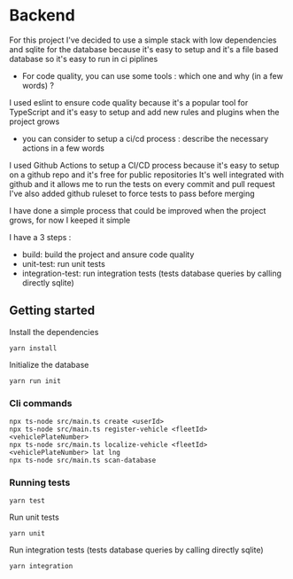 # Backend

For this project I've decided to use a simple stack with low dependencies and sqlite for the database because it's easy to setup and it's a file based database so it's easy to run in ci piplines

- For code quality, you can use some tools : which one and why (in a few words) ?

I used eslint to ensure code quality because it's a popular tool for TypeScript and it's easy to setup and add new rules and plugins when the project grows

- you can consider to setup a ci/cd process : describe the necessary actions in a few words

I used Github Actions to setup a CI/CD process because it's easy to setup on a github repo and it's free for public repositories
It's well integrated with github and it allows me to run the tests on every commit and pull request
I've also added github ruleset to force tests to pass before merging

I have done a simple process that could be improved when the project grows, for now I keeped it simple

I have a 3 steps :

- build: build the project and ansure code quality
- unit-test: run unit tests
- integration-test: run integration tests (tests database queries by calling directly sqlite)

## Getting started

Install the dependencies

```shell
yarn install
```

Initialize the database

```shell
yarn run init
```

### Cli commands

```shell
npx ts-node src/main.ts create <userId>
npx ts-node src/main.ts register-vehicle <fleetId> <vehiclePlateNumber>
npx ts-node src/main.ts localize-vehicle <fleetId> <vehiclePlateNumber> lat lng
npx ts-node src/main.ts scan-database
```

### Running tests

```shell
yarn test
```

Run unit tests

```shell
yarn unit
```

Run integration tests (tests database queries by calling directly sqlite)

```shell
yarn integration
```

